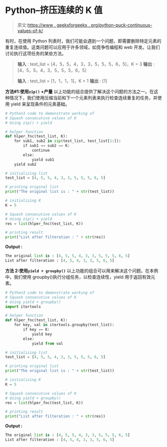 # Python–挤压连续的 K 值

> 原文:[https://www . geeksforgeeks . org/python-puck-continuous-values-of-k/](https://www.geeksforgeeks.org/python-squash-consecutive-values-of-k/)

有时，在使用 Python 列表时，我们可能会遇到一个问题，即需要删除特定元素的重复连续值。这类问题可以应用于许多领域，如竞争性编程和 web 开发。让我们讨论执行这项任务的某些方法。

> **输入** : test_list = [4，5，5，4，3，3，5，5，5，6，5]，K = 3
> **输出** : [4，5，5，4，3，5，5，5，6，5]
> 
> **输入** : test_list = [1，1，1，1]，K = 1
> **输出** : [1]

**方法#1:使用`zip()` +产量**
以上功能的组合提供了解决这个问题的方法之一。在这种情况下，我们使用压缩当前和下一个元素列表来执行检查连续重复的任务，并使用 yield 来呈现条件的元素基础。

```py
# Python3 code to demonstrate working of 
# Squash consecutive values of K
# Using zip() + yield

# helper function
def hlper_fnc(test_list, K):
    for sub1, sub2 in zip(test_list, test_list[1:]):
        if sub1 == sub2 == K:
            continue
        else:
            yield sub1
    yield sub2       

# initializing list
test_list = [4, 5, 5, 4, 3, 3, 5, 5, 5, 6, 5] 

# printing original list
print("The original list is : " + str(test_list))

# initializing K 
K = 5

# Squash consecutive values of K
# Using zip() + yield
res = list(hlper_fnc(test_list, K))

# printing result 
print("List after filteration : " + str(res))
```

**Output :**

```py
The original list is : [4, 5, 5, 4, 3, 3, 5, 5, 5, 6, 5]
List after filteration : [4, 5, 4, 3, 3, 5, 6, 5]

```

**方法 2:使用`yield + groupby()`**
以上功能的组合可以用来解决这个问题。在本例中，我们使用 groupby()执行分组任务，以检查连续性，yield 用于返回有效元素。

```py
# Python3 code to demonstrate working of 
# Squash consecutive values of K
# Using yield + groupby()
import itertools

# helper function
def hlper_fnc(test_list, K):
    for key, val in itertools.groupby(test_list):
        if key == K:
            yield key
        else:
            yield from val    

# initializing list
test_list = [4, 5, 5, 4, 3, 3, 5, 5, 5, 6, 5] 

# printing original list
print("The original list is : " + str(test_list))

# initializing K 
K = 5

# Squash consecutive values of K
# Using yield + groupby()
res = list(hlper_fnc(test_list, K))

# printing result 
print("List after filteration : " + str(res))
```

**Output :**

```py
The original list is : [4, 5, 5, 4, 3, 3, 5, 5, 5, 6, 5]
List after filteration : [4, 5, 4, 3, 3, 5, 6, 5]

```